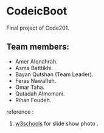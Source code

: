 # CodeicBoot
Final project of Code201.

## Team members:
* Amer Alqnahrah.
* Asma Batttikhi.
* Bayan Qutshan (Team Leader).
* Feras Nawafleh.
* Omar Taha.
* Qutadah Almomani.
* Rihan Foudeh.

reference : 

1. [w3schools](https://www.w3schools.com/) for slide show photo . 
